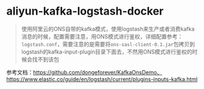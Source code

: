 # aliyun-kafka-logstash-docker

> 使用阿里云的ONS自带的kafka模式，使用logstash来生产或者消费kafka消息的时候，配置需要注意，用ONS模式进行鉴权，详细配置参考：`logstash.conf`，需要注意的是需要将`ons-sasl-client-0.1.jar`包拷贝到logstash的kafka-input-plugin目录下面去，不然用ONS模式进行鉴权的时候会找不到该包

参考文档：https://github.com/dongeforever/KafkaOnsDemo、https://www.elastic.co/guide/en/logstash/current/plugins-inputs-kafka.html

